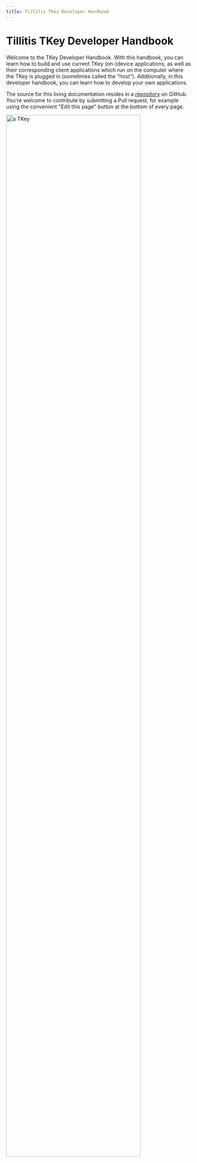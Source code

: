 ```yaml
---
title: Tillitis TKey Developer Handbook
---
```


# Tillitis TKey Developer Handbook

Welcome to the TKey Developer Handbook. With this handbook, you can
learn how to build and use current TKey (on-)device applications, as
well as their corresponding client applications which run on the
computer where the TKey is plugged in (sometimes called the "host").
Additionally, in this developer handbook, you can learn how to develop
your own applications.

The source for this living documentation resides in a <a
href="https://github.com/tillitis/dev-tillitis">repository</a> on
GitHub. You're welcome to contribute by submitting a Pull request, for
example using the convenient "Edit this page" button at the bottom of
every page.

<img src="images/mta1-usb-v1_connector-right.jpg" alt="a TKey" title="a TKey" width="85%">
